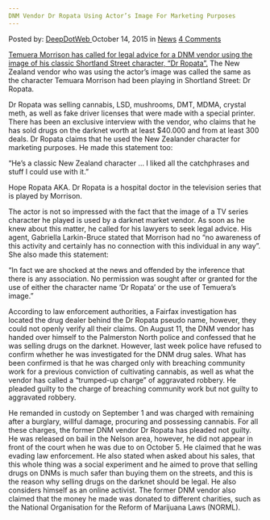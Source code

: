 ```yaml
---
DNM Vendor Dr Ropata Using Actor’s Image For Marketing Purposes
---
```

<article class="post-listing post-11773 post type-post status-publish format-standard hentry category-news tag-actors tag-dnm tag-dr tag-image tag-marketing tag-purposes tag-ropata tag-vendor">
<div class="post-inner">
<span>Posted by: <a href="https://www.deepdotweb.com/author/admin/" title="">DeepDotWeb </a></span>
<span>October 14, 2015</span>
<span>in <a href="https://www.deepdotweb.com/category/news/" rel="category tag">News</a></span>
<span><a href="https://www.deepdotweb.com/2015/10/14/dnm-vendor-dr-ropata-using-actors-image-for-marketing-purposes/#comments">4 Comments</a></span>
</p>
<div class="clear"></div>
<div class="entry">
<p><a href="http://www.stuff.co.nz/entertainment/celebrities/72820355/Actors-image-used-to-sell-drugs-on-dark-web">Temuera Morrison has called for legal advice for a DNM vendor using the image of his classic Shortland Street character, “Dr Ropata”.</a> The New Zealand vendor who was using the actor’s image was called the same as the character Temuara Morrison had been playing in Shortland Street: Dr Ropata.</p>
<p>Dr Ropata was selling cannabis, LSD, mushrooms, DMT, MDMA, crystal meth, as well as fake driver licenses that were made with a special printer. There has been an exclusive interview with the vendor, who claims that he has sold drugs on the darknet worth at least $40.000 and from at least 300 deals. Dr Ropata claims that he used the New Zealander character for marketing purposes. He made this statement too:</p>
<p>&#8220;He&#8217;s a classic New Zealand character &#8230; I liked all the catchphrases and stuff I could use with it.&#8221;</p>
<p>Hope Ropata AKA. Dr Ropata is a hospital doctor in the television series that is played by Morrison.</p>
<p>The actor is not so impressed with the fact that the image of a TV series character he played is used by a darknet market vendor. As soon as he knew about this matter, he called for his lawyers to seek legal advice. His agent, Gabriella Larkin-Bruce stated that Morrison had no &#8220;no awareness of this activity and certainly has no connection with this individual in any way&#8221;. She also made this statement:</p>
<p>&#8220;In fact we are shocked at the news and offended by the inference that there is any association. No permission was sought after or granted for the use of either the character name &#8216;Dr Ropata&#8217; or the use of Temuera&#8217;s image.&#8221;</p>
<p>According to law enforcement authorities, a Fairfax investigation has located the drug dealer behind the Dr Ropata pseudo name, however, they could not openly verify all their claims. On August 11, the DNM vendor has handed over himself to the Palmerston North police and confessed that he was selling drugs on the darknet. However, last week police have refused to confirm whether he was investigated for the DNM drug sales. What has been confirmed is that he was charged only with breaching community work for a previous conviction of cultivating cannabis, as well as what the vendor has called a &#8220;trumped-up charge” of aggravated robbery. He pleaded guilty to the charge of breaching community work but not guilty to aggravated robbery.</p>
<p>He remanded in custody on September 1 and was charged with remaining after a burglary, willful damage, procuring and possessing cannabis. For all these charges, the former DNM vendor Dr Ropata has pleaded not guilty. He was released on bail in the Nelson area, however, he did not appear in front of the court when he was due to on October 5. He claimed that he was evading law enforcement. He also stated when asked about his sales, that this whole thing was a social experiment and he aimed to prove that selling drugs on DNMs is much safer than buying them on the streets, and this is the reason why selling drugs on the darknet should be legal. He also considers himself as an online activist. The former DNM vendor also claimed that the money he made was donated to different charities, such as the National Organisation for the Reform of Marijuana Laws (NORML).</p>
</div>
<span style="display:none"><a href="https://www.deepdotweb.com/tag/actors/" rel="tag">actors</a> <a href="https://www.deepdotweb.com/tag/dnm/" rel="tag">dnm</a> <a href="https://www.deepdotweb.com/tag/dr/" rel="tag">dr</a> <a href="https://www.deepdotweb.com/tag/image/" rel="tag">image</a> <a href="https://www.deepdotweb.com/tag/marketing/" rel="tag">marketing</a> <a href="https://www.deepdotweb.com/tag/purposes/" rel="tag">purposes</a> <a href="https://www.deepdotweb.com/tag/ropata/" rel="tag">ropata</a> <a href="https://www.deepdotweb.com/tag/vendor/" rel="tag">vendor</a></span> <span style="display:none" class="updated">2015-10-14</span>
<div style="display:none" class="vcard author" itemprop="author" itemscope itemtype="http://schema.org/Person"><strong class="fn" itemprop="name">